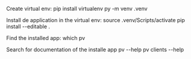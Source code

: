 Create virtual env:
pip install virtualenv
py -m venv .venv

Install de application in the virtual env:
source .venv/Scripts/activate
pip install --editable .

Find the installed app:
which pv

Search for documentation of the installe app
pv --help
pv clients --help